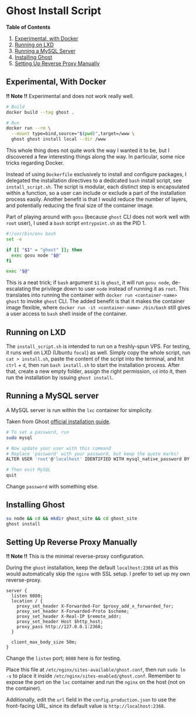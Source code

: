 # Ghost Install Script

**Table of Contents**

1. [Experimental, with Docker](#experimental-with-docker)
2. [Running on LXD](#running-on-lxd)
3. [Running a MySQL Server](#running-a-mysql-server)
4. [Installing Ghost](#installing-ghost)
5. [Setting Up Reverse Proxy Manually](#setting-up-reverse-proxy-manually)

## Experimental, With Docker

**!! Note !!** Experimental and does not work really well.

```bash
# Build
docker build --tag ghost .

# Run
docker run --rm \
  --mount type=bind,source="$(pwd)",target=/www \
  ghost ghost install local --dir /www
```

This whole thing does not quite work the way I wanted it to be, but I discovered a few interesting things along the way. In particular, some nice tricks regarding Docker.

Instead of using `Dockerfile` exclusively to install and configure packages, I delegated the installation directives to a dedicated `bash` install script, see `install_script.sh`. The script is modular, each distinct step is encapsulated within a function, so a user can include or exclude a part of the installation process easily. Another benefit is that I would reduce the number of layers, and potentially reducing the final size of the container image.

Part of playing around with `gosu` (because `ghost` CLI does not work well with `root` user), I used a `bash` script `entrypoint.sh` as the PID 1.

```bash
#!/usr/bin/env bash
set -e

if [[ "$1" = "ghost" ]]; then
  exec gosu node "$@"
fi

exec "$@"
```

This is a neat trick; if `bash` argument `$1` is `ghost`, it will run `gosu node`, de-escalating the privilege down to user `node` instead of running it as `root`. This translates into running the container with `docker run <container-name> ghost` to invoke `ghost` CLI. The added benefit is that it makes the container image flexible, where `docker run -it <container-name> /bin/bash` still gives a user access to `bash` shell inside of the container.

## Running on LXD

The `install_script.sh` is intended to run on a freshly-spun VPS. For testing, it runs well on LXD (Ubuntu `focal`) as well. Simply copy the whole script, run `cat > install.sh`, paste the content of the script into the terminal, and hit `ctrl` + `d`, then run `bash install.sh` to start the installation process. After that, create a new empty folder, assign the right permission, `cd` into it, then run the installation by issuing `ghost install`.

## Running a MySQL server

A MySQL server is run within the `lxc` container for simplicity.

Taken from Ghost [official installation guide](https://ghost.org/docs/install/ubuntu/).

```bash
# To set a password, run
sudo mysql

# Now update your user with this command
# Replace 'password' with your password, but keep the quote marks!
ALTER USER 'root'@'localhost' IDENTIFIED WITH mysql_native_password BY 'password';

# Then exit MySQL
quit
```

Change `password` with something else.

## Installing Ghost

```bash
su node && cd && mkdir ghost_site && cd ghost_site
ghost install
```

## Setting Up Reverse Proxy Manually

**!! Note !!** This is the minimal reverse-proxy configuration.

During the `ghost` installation, keep the default `localhost:2368` url as this would automatically skip the `nginx` with SSL setup. I prefer to set up my own reverse-proxy.

```nginx
server {
  listen 8080;
  location / {
    proxy_set_header X-Forwarded-For $proxy_add_x_forwarded_for;
    proxy_set_header X-Forwarded-Proto $scheme;
    proxy_set_header X-Real-IP $remote_addr;
    proxy_set_header Host $http_host;
    proxy_pass http://127.0.0.1:2368;
  }

  client_max_body_size 50m;
}
```

Change the `listen` port; `8080` here is for testing.

Place this file at `/etc/nginx/sites-available/ghost.conf`, then run `sudo ln -s` to place it inside `/etc/nginx/sites-enabled/ghost.conf`. Remember to expose the port on the `lxc` container and run the `nginx` on the host (not on the container).

Additionally, edit the `url` field in the `config.production.json` to use the front-facing URL, since its default value is `http://localhost:2368`.
